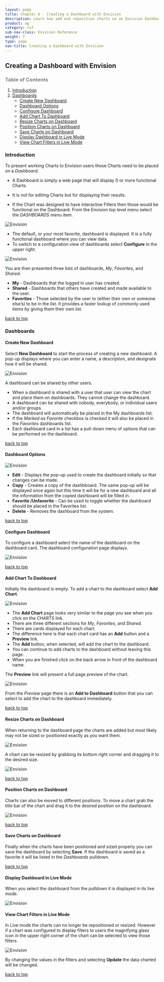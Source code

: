 ```yaml
---
layout: page
title: Chapter 6 - Creating a Dashboard with Envision
description: Learn how add and reposition charts on an Envision Dashboard and display in Live Mode. 
product: ag
category: ref
sub-nav-class: Envision Reference
weight: 7
type: page
nav-title: Creating a Dashboard with Envision
---
```


Creating a Dashboard with Envision
----------------------------------

<h3 name="top" style="color: grey;">Table of Contents</h3>

1. [Introduction](#introduction)
2. [Dashboards](#Dashboard)
	* [Create New Dashboard](#create-new-dashboard)
	* [Dashboard Options](#dashboard-options)
	* [Configure Dashboard](#configure-dashboard)
	* [Add Chart To Dashboard](#add-chart-to-dashboard)
	* [Resize Charts on Dashboard](#resize-charts-on-dashboard)
	* [Position Charts on Dashboard](#position-charts-on-dashboard)
	* [Save Charts on Dashboard](#save-charts-on-dashboard)
	* [Display Dashboard in Live Mode](#dashboard-live-mode)
	* [View Chart Filters in Live Mode](#view-chart-filters)


### <a id="introduction"></a>Introduction

To present working Charts to Envision users those Charts need to be placed on a *Dashboard*. 

* A Dashboard is simply a web page that will display 0 or more functional Charts. 

* It is not for editing Charts but for displaying their results. 
* If the Chart was designed to have interactive Filters then those would be functional on the Dashboard.
From the Envision top level menu select the *DASHBOARDS* menu item.

![Envision](images/env_creating_dashboard1.jpg "DASHBOARDS MENU")

* The default, or your most favorite, dashboard is displayed. It is a fully functional dashboard where you can view data. 
* To switch to a configuration view of dashboards select **Configure** in the upper right.

![Envision](images/env_creating_dashboard2.jpg "DASHBOARD Configuration View")

You are then presented three lists of dashboards, *My*, *Favorites*, and *Shared*. 

* **My** - Dashboards that the logged in user has created. 
* **Shared** - Dashboards that others have created and made available to the user. 
* **Favorites** - Those selected by the user to (either their own or someone else’s) to be in the list. It provides a faster lookup of commonly used items by giving them their own list.

<a href="#top">back to top</a>

### <a id="dashboards"></a>Dashboards

#### <a id="create-new-dashboard"></a>Create New Dashboard

Select **New Dashboard** to start the process of creating a new dashboard. A pop-up displays where you can enter a name, a description, and designate how it will be shared.

![Envision](images/env_creating_dashboard3.jpg "New DASHBOARD")

A dashboard can be shared by other users. 

* When a dashboard is shared with a user that user can view the chart and place them on dashboards. They cannot change the dashboard. 
* A dashboard can be shared with nobody, everybody, or individual users and/or groups. 
* The dashboard will automatically be placed in the My dashboards list. 
* If the *Marked as Favorite* checkbox is checked it will also be placed in the *Favorites* dashboards list.
* Each dashboard card in a list has a pull-down menu of options that can be performed on the dashboard. 

<a href="#top">back to top</a>

#### <a id="dashboard-options"></a>Dashboard Options

![Envision](images/env_creating_dashboard4.jpg "DASHBOARD Options")

* **Edit** - Displays the pop-up used to create the dashboard initially so that changes can be made. 
* **Copy** - Creates a copy of the dashbboard. The same pop-up will be displayed once again but this time it will be for a new dashboard and all the information from the copied dashboard will be filled in. 
* **Favorite /Unfavorite**  - Can be used to toggle whether the dashboard should be placed in the Favorites list. 
* **Delete** - Removes the dashboard from the system. 

<a href="#top">back to top</a>

#### <a id="configure-dashboard"></a>Configure Dashboard

To configure a dashboard select the name of the dashboard on the dashboard card. The dashboard configuration page displays. 

![Envision](images/env_creating_dashboard5.jpg "DASHBOARD Configuration Page (Empty)")

<a href="#top">back to top</a>

#### <a id="add-chart-to-dashboard"></a>Add Chart To Dashboard

Initially the dashboard is empty. To add a chart to the dashboard select **Add Chart**.

![Envision](images/env_creating_dashboard6.jpg "Add Chart")

* The **Add Chart** page looks very similar to the page you see when you click on the *CHARTS* link. 
* There are three different sections for *My*, *Favorites*, and *Shared*. 
* There are cards displayed for each chart. 
* The difference here is that each chart card has an **Add** button and a **Preview** link. 
* The **Add** button, when selected, will add the chart to the dashboard. 
* You can continue to add charts to the dashboard without leaving this page. 
* When you are finished click on the back arrow in front of the dashboard name.

The **Preview** link will present a full page preview of the chart. 

![Envision](images/env_creating_dashboard7.jpg "Chart Preview")

From the *Preview* page there is an **Add to Dashboard** button that you can select to add the chart to the dashboard immediately.

<a href="#top">back to top</a>

#### <a id="resize-charts-on-dashboard"></a>Resize Charts on Dashboard

When returning to the dashboard page the charts are added but most likely may not be sized or positioned exactly as you want them.

![Envision](images/env_creating_dashboard8.jpg "Add to Dashboard")

A chart can be resized by grabbing its bottom right corner and dragging it to the desired size.

![Envision](images/env_creating_dashboard9.jpg "Resize Chart")

<a href="#top">back to top</a>

#### <a id="position-charts-on-dashboard"></a>Position Charts on Dashboard

Charts can also be moved to different positions. To move a chart grab the title bar of the chart and drag it to the desired position on the dashboard.

![Envision](images/env_creating_dashboard10.jpg "Move Chart")

<a href="#top">back to top</a>

#### <a id="save-charts-on-dashboard"></a>Save Charts on Dashboard

Finally when the charts have been positioned and sized properly you can save the dashboard by selecting **Save**. If the dashboard is saved as a favorite it will be listed in the *Dashboards* pulldown. 

<a href="#top">back to top</a>

#### <a id="dashboard-live-mode"></a>Display Dashboard in Live Mode

When you select the dashboard from the pulldown it is displayed in its live mode. 

![Envision](images/env_creating_dashboard11.jpg "Chart in Live Mode")

#### <a id="view-chart-filters"></a>View Chart Filters in Live Mode

In Live mode the charts can no longer be repositioned or resized. However if a chart was configured to display filters to users the magnifying glass icon in the upper right corner of the chart can be selected to view those filters.

![Envision](images/env_creating_dashboard12.jpg "View Chart Filters")

By changing the values in the filters and selecting **Update** the data charted will be changed.

<a href="#top">back to top</a>